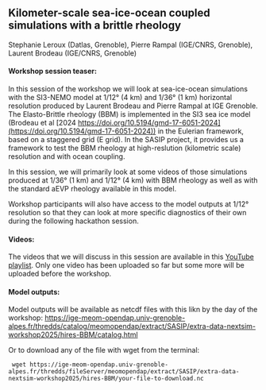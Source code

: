 ## Kilometer-scale sea-ice-ocean coupled simulations with a brittle rheology
Stephanie Leroux (Datlas, Grenoble), Pierre Rampal (IGE/CNRS, Grenoble), Laurent Brodeau (IGE/CNRS, Grenoble)

#### Workshop session teaser:
In this session of the workshop we will look at sea-ice-ocean  simulations with the SI3-NEMO model at 1/12° (4 km) and 1/36° (1 km) horizontal  resolution  produced by Laurent Brodeau and Pierre Rampal at IGE Grenoble. The Elasto-Brittle rheology (BBM) is implemented in the SI3 sea ice model (Brodeau et al [2024 https://doi.org/10.5194/gmd-17-6051-2024](https://doi.org/10.5194/gmd-17-6051-2024)) in the Eulerian framework, based on a staggered grid (E grid). In the  SASIP project, it  provides us a framework to test the BBM rheology at high-reslution (kilometric scale) resolution and with ocean coupling.

In this session, we will primarily look at some videos of those simulations produced at 1/36° (1 km) and 1/12° (4 km) with BBM rheology as well as with the standard aEVP rheology available in this model. 

Workshop participants will also have access to the model outputs at 1/12° resolution so that they can  look at more specific diagnostics of their own during the following hackathon session.

#### Videos:
The videos that we will discuss in this session are available in this [YouTube playlist](https://www.youtube.com/playlist?list=PLvzG0ke9xnX6fLPuoiMdLpQa0SM7Mvujb). Only one video has been  uploaded so far but some more will be uploaded before the workshop.

#### Model outputs:
Model outputs will be available as netcdf files with this likn by the day of the workshop: https://ige-meom-opendap.univ-grenoble-alpes.fr/thredds/catalog/meomopendap/extract/SASIP/extra-data-nextsim-workshop2025/hires-BBM/catalog.html

Or to download any of the file with wget from the terminal:
```
 wget https://ige-meom-opendap.univ-grenoble-alpes.fr/thredds/fileServer/meomopendap/extract/SASIP/extra-data-nextsim-workshop2025/hires-BBM/your-file-to-download.nc
```
